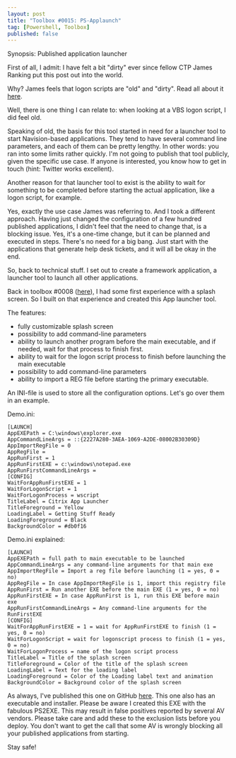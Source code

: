 ```yaml
---
layout: post
title: "Toolbox #0015: PS-Applaunch"
tag: [Powershell, Toolbox]
published: false
---
```

Synopsis: Published application launcher

First of all, I admit: I have felt a bit "dirty" ever since fellow CTP James Ranking put this post out into the world.

Why? James feels that logon scripts are "old" and "dirty".
Read all about it [here](https://james-rankin.com/articles/quickpost-how-to-start-a-process-when-a-citrix-published-application-launches/).

Well, there is one thing I can relate to: when looking at a VBS logon script, I did feel old.

Speaking of old, the basis for this tool started in need for a launcher tool to start Navision-based applications. They tend to have several command line parameters, and each of them can be pretty lengthy. In other words: you ran into some limits rather quickly. I'm not going to publish that tool publicly, given the specific use case. If anyone is interested, you know how to get in touch (hint: Twitter works excellent).

Another reason for that launcher tool to exist is the ability to wait for something to be completed before starting the actual application, like a logon script, for example.

Yes, exactly the use case James was referring to. And I took a different approach. Having just changed the configuration of a few hundred published applications, I didn't feel that the need to change that, is a blocking issue. Yes, it's a one-time change, but it can be planned and executed in steps. There's no need for a big bang. Just start with the applications that generate help desk tickets, and it will all be okay in the end.

So, back to technical stuff. I set out to create a framework application, a launcher tool to launch all other applications.

Back in toolbox #0008 ([here](https://www.cloudsparkle.be/2021-03-17-CTXAutolaunch/)), I had some first experience with a splash screen. So I built on that experience and created this App launcher tool.

The features:
- fully customizable splash screen
- possibility to add command-line parameters
- ability to launch another program before the main executable, and if needed, wait for that process to finish first.
- ability to wait for the logon script process to finish before launching the main executable
- possibility to add command-line parameters
- ability to import a REG file before starting the primary executable.

An INI-file is used to store all the configuration options. Let's go over them in an example.

Demo.ini:
```
[LAUNCH]
AppEXEPath = C:\windows\explorer.exe
AppCommandLineArgs = ::{2227A280-3AEA-1069-A2DE-08002B30309D}
AppImportRegFile = 0
AppRegFile =
AppRunFirst = 1
AppRunFirstEXE = c:\windows\notepad.exe
AppRunFirstCommandLineArgs =
[CONFIG]
WaitForAppRunFirstEXE = 1
WaitForLogonScript = 1
WaitForLogonProcess = wscript
TitleLabel = Citrix App Launcher
TitleForeground = Yellow
LoadingLabel = Getting Stuff Ready
LoadingForeground = Black
BackgroundColor = #db0f16
```

Demo.ini explained:
```
[LAUNCH]
AppEXEPath = full path to main executable to be launched
AppCommandLineArgs = any command-line arguments for that main exe
AppImportRegFile = Import a reg file before launching (1 = yes, 0 = no)
AppRegFile = In case AppImportRegFile is 1, import this registry file
AppRunFirst = Run another EXE before the main EXE (1 = yes, 0 = no)
AppRunFirstEXE = In case AppRunFirst is 1, run this EXE before main exe
AppRunFirstCommandLineArgs = Any command-line arguments for the RunFirstEXE
[CONFIG]
WaitForAppRunFirstEXE = 1 = wait for AppRunFirstEXE to finish (1 = yes, 0 = no)
WaitForLogonScript = wait for logonscript process to finish (1 = yes, 0 = no)
WaitForLogonProcess = name of the logon script process
TitleLabel = Title of the splash screen
TitleForeground = Color of the title of the splash screen
LoadingLabel = Text for the loading label
LoadingForeground = Color of the Loading label text and animation
BackgroundColor = Background color of the splash screen
```
As always, I've published this one on GitHub [here](https://github.com/Cloudsparkle/PS-AppLaunch). This one also has an executable and installer. Please be aware I created this EXE with the fabulous PS2EXE. This may result in false positives reported by several AV vendors. Please take care and add these to the exclusion lists before you deploy. You don't want to get the call that some AV is wrongly blocking all your published applications from starting.

Stay safe!
